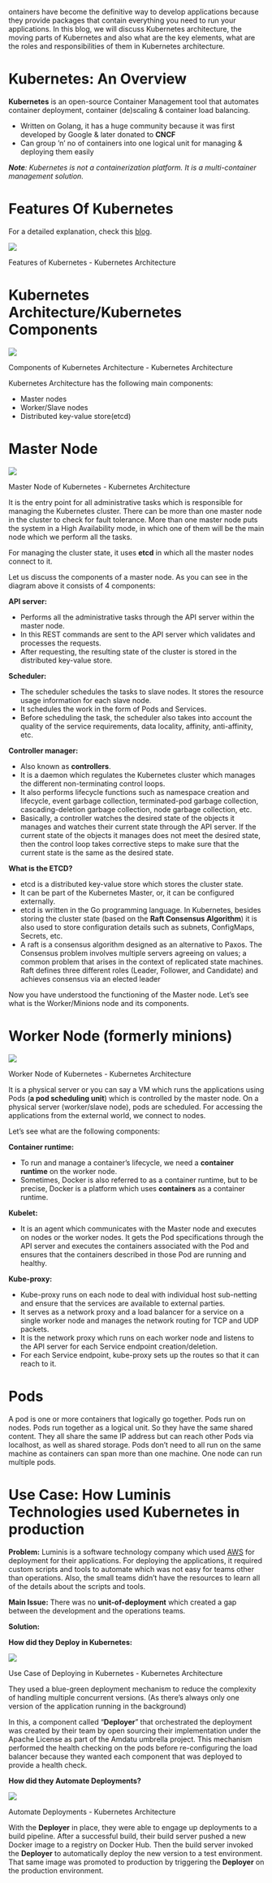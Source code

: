 
ontainers have become the definitive way to develop applications because they provide packages that contain everything you need to run your applications. In this blog, we will discuss Kubernetes architecture, the moving parts of Kubernetes and also what are the key elements, what are the roles and responsibilities of them in Kubernetes architecture.

# Kubernetes: An Overview

**Kubernetes** is an open-source Container Management tool that automates container deployment, container (de)scaling & container load balancing.

- Written on Golang, it has a huge community because it was first developed by Google & later donated to **CNCF**
- Can group ’n’ no of containers into one logical unit for managing & deploying them easily

**_Note_**_: Kubernetes is not a containerization platform. It is a multi-container management solution._

# Features Of Kubernetes

For a detailed explanation, check this [blog](https://medium.com/edureka/what-is-kubernetes-container-orchestration-tool-d972741550f6).

![](https://miro.medium.com/v2/resize:fit:1400/1*QFwMu3jkjWR8GBLd52O72Q.png)

Features of Kubernetes - Kubernetes Architecture

# Kubernetes Architecture/Kubernetes Components

![](https://miro.medium.com/v2/resize:fit:1400/1*P4cnZnT-XoXI-dATTSYIuw.png)

Components of Kubernetes Architecture - Kubernetes Architecture

Kubernetes Architecture has the following main components:

- Master nodes
- Worker/Slave nodes
- Distributed key-value store(etcd)

# Master Node

![](https://miro.medium.com/v2/resize:fit:480/1*oXozt5ISp6zc0p7SF4SqNQ.png)

Master Node of Kubernetes - Kubernetes Architecture

It is the entry point for all administrative tasks which is responsible for managing the Kubernetes cluster. There can be more than one master node in the cluster to check for fault tolerance. More than one master node puts the system in a High Availability mode, in which one of them will be the main node which we perform all the tasks.

For managing the cluster state, it uses **etcd** in which all the master nodes connect to it.

Let us discuss the components of a master node. As you can see in the diagram above it consists of 4 components:

**API server:**

- Performs all the administrative tasks through the API server within the master node.
- In this REST commands are sent to the API server which validates and processes the requests.
- After requesting, the resulting state of the cluster is stored in the distributed key-value store.

**Scheduler:**

- The scheduler schedules the tasks to slave nodes. It stores the resource usage information for each slave node.
- It schedules the work in the form of Pods and Services.
- Before scheduling the task, the scheduler also takes into account the quality of the service requirements, data locality, affinity, anti-affinity, etc.

**Controller manager:**

- Also known as **controllers**.
- It is a daemon which regulates the Kubernetes cluster which manages the different non-terminating control loops.
- It also performs lifecycle functions such as namespace creation and lifecycle, event garbage collection, terminated-pod garbage collection, cascading-deletion garbage collection, node garbage collection, etc.
- Basically, a controller watches the desired state of the objects it manages and watches their current state through the API server. If the current state of the objects it manages does not meet the desired state, then the control loop takes corrective steps to make sure that the current state is the same as the desired state.

**What is the ETCD?**

- etcd is a distributed key-value store which stores the cluster state.
- It can be part of the Kubernetes Master, or, it can be configured externally.
- etcd is written in the Go programming language. In Kubernetes, besides storing the cluster state (based on the **Raft Consensus Algorithm**) it is also used to store configuration details such as subnets, ConfigMaps, Secrets, etc.
- A raft is a consensus algorithm designed as an alternative to Paxos. The Consensus problem involves multiple servers agreeing on values; a common problem that arises in the context of replicated state machines. Raft defines three different roles (Leader, Follower, and Candidate) and achieves consensus via an elected leader

Now you have understood the functioning of the Master node. Let’s see what is the Worker/Minions node and its components.

# Worker Node (formerly minions)

![](https://miro.medium.com/v2/resize:fit:748/1*HPCVEBc9DyYeY-ddgESPSQ.png)

Worker Node of Kubernetes - Kubernetes Architecture

It is a physical server or you can say a VM which runs the applications using Pods (**a pod scheduling unit**) which is controlled by the master node. On a physical server (worker/slave node), pods are scheduled. For accessing the applications from the external world, we connect to nodes.

Let’s see what are the following components:

**Container runtime:**

- To run and manage a container’s lifecycle, we need a **container runtime** on the worker node.
- Sometimes, Docker is also referred to as a container runtime, but to be precise, Docker is a platform which uses **containers** as a container runtime.

**Kubelet:**

- It is an agent which communicates with the Master node and executes on nodes or the worker nodes. It gets the Pod specifications through the API server and executes the containers associated with the Pod and ensures that the containers described in those Pod are running and healthy.

**Kube-proxy:**

- Kube-proxy runs on each node to deal with individual host sub-netting and ensure that the services are available to external parties.
- It serves as a network proxy and a load balancer for a service on a single worker node and manages the network routing for TCP and UDP packets.
- It is the network proxy which runs on each worker node and listens to the API server for each Service endpoint creation/deletion.
- For each Service endpoint, kube-proxy sets up the routes so that it can reach to it.

# Pods

A pod is one or more containers that logically go together. Pods run on nodes. Pods run together as a logical unit. So they have the same shared content. They all share the same IP address but can reach other Pods via localhost, as well as shared storage. Pods don’t need to all run on the same machine as containers can span more than one machine. One node can run multiple pods.

# Use Case: How Luminis Technologies used Kubernetes in production

**Problem:** Luminis is a software technology company which used [AWS](https://www.edureka.co/blog/amazon-aws-tutorial/?utm_source=medium&utm_medium=content-link&utm_campaign=kubernetes-architecture) for deployment for their applications. For deploying the applications, it required custom scripts and tools to automate which was not easy for teams other than operations. Also, the small teams didn’t have the resources to learn all of the details about the scripts and tools.

**Main Issue:** There was no **unit-of-deployment** which created a gap between the development and the operations teams.

**Solution:**

**How did they Deploy in Kubernetes:**

![](https://miro.medium.com/v2/resize:fit:1400/1*XUe2JqXjQ1J-nmvol4h7aA.png)

Use Case of Deploying in Kubernetes - Kubernetes Architecture

They used a blue-green deployment mechanism to reduce the complexity of handling multiple concurrent versions. (As there’s always only one version of the application running in the background)

In this, a component called “**Deployer**” that orchestrated the deployment was created by their team by open sourcing their implementation under the Apache License as part of the Amdatu umbrella project. This mechanism performed the health checking on the pods before re-configuring the load balancer because they wanted each component that was deployed to provide a health check.

**How did they Automate Deployments?**

![](https://miro.medium.com/v2/resize:fit:878/1*WghBebTmo0vm9rJMkDijJA.png)

Automate Deployments - Kubernetes Architecture

With the **Deployer** in place, they were able to engage up deployments to a build pipeline. After a successful build, their build server pushed a new Docker image to a registry on Docker Hub. Then the build server invoked the **Deployer** to automatically deploy the new version to a test environment. That same image was promoted to production by triggering the **Deployer** on the production environment.